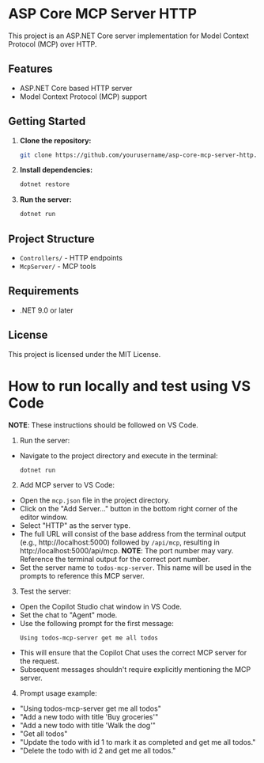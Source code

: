 # ASP Core MCP Server HTTP

This project is an ASP.NET Core server implementation for Model Context Protocol (MCP) over HTTP.

## Features

- ASP.NET Core based HTTP server
- Model Context Protocol (MCP) support

## Getting Started

1. **Clone the repository:**
    ```bash
    git clone https://github.com/yourusername/asp-core-mcp-server-http.git
    ```

2. **Install dependencies:**
    ```bash
    dotnet restore
    ```

3. **Run the server:**
    ```bash
    dotnet run
    ```

## Project Structure

- `Controllers/` - HTTP endpoints
- `McpServer/` - MCP tools

## Requirements

- .NET 9.0 or later

## License

This project is licensed under the MIT License.

# How to run locally and test using VS Code

**NOTE**: These instructions should be followed on VS Code.

1. Run the server:
- Navigate to the project directory and execute in the terminal:
    ```bash
    dotnet run
    ```

2. Add MCP server to VS Code:
- Open the `mcp.json` file in the project directory.
- Click on the "Add Server..." button in the bottom right corner of the editor window.
- Select "HTTP" as the server type.
- The full URL will consist of the base address from the terminal output (e.g., http://localhost:5000) followed by `/api/mcp`, resulting in http://localhost:5000/api/mcp. **NOTE**: The port number may vary. Reference the terminal output for the correct port number.
- Set the server name to `todos-mcp-server`. This name will be used in the prompts to reference this MCP server.

3. Test the server:
- Open the Copilot Studio chat window in VS Code.
- Set the chat to "Agent" mode.
- Use the following prompt for the first message:
    ```
    Using todos-mcp-server get me all todos
    ```
- This will ensure that the Copilot Chat uses the correct MCP server for the request.
- Subsequent messages shouldn't require explicitly mentioning the MCP server.

4. Prompt usage example:
- "Using todos-mcp-server get me all todos"
- "Add a new todo with title 'Buy groceries'"
- "Add a new todo with title 'Walk the dog'"
- "Get all todos"
- "Update the todo with id 1 to mark it as completed and get me all todos."
- "Delete the todo with id 2 and get me all todos."
